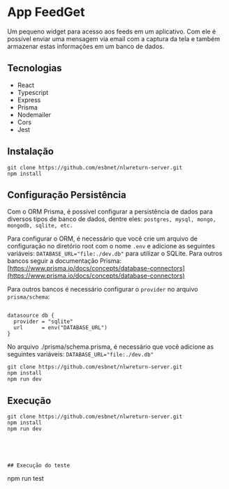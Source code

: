 # App FeedGet 

Um pequeno widget para acesso aos feeds em um aplicativo. Com ele é possível enviar uma mensagem via email com a captura da tela e também armazenar estas informações em um banco de dados.

## Tecnologias

- React 
- Typescript
- Express
- Prisma
- Nodemailer
- Cors
- Jest

## Instalação
```
git clone https://github.com/esbnet/nlwreturn-server.git
npm install
```

## Configuração Persistência

Com o ORM Prisma, é possível configurar a persistência de dados para diversos tipos de banco de dados, dentre eles: `postgres, mysql, mongo, mongodb, sqlite, etc.`

Para configurar o ORM, é necessário que você crie um arquivo de configuração no diretório root com o nome `.env` e adicione as seguintes variáveis: `DATABASE_URL="file:./dev.db"` para utilizar o SQLite. Para outros bancos seguir a documentação Prisma: [https://www.prisma.io/docs/concepts/database-connectors](https://www.prisma.io/docs/concepts/database-connectors)

Para outros bancos é necessário configurar o `provider` no arquivo `prisma/schema`:

```

datasource db {
  provider = "sqlite"
  url      = env("DATABASE_URL")
}
```



No arquivo ./prisma/schema.prisma, é necessário que você adicione as seguintes variáveis: `DATABASE_URL="file:./dev.db"`
```
git clone https://github.com/esbnet/nlwreturn-server.git
npm install
npm run dev
```

## Execução
```
git clone https://github.com/esbnet/nlwreturn-server.git
npm install
npm run dev





## Execução do teste
```
npm run test
```